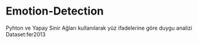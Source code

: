 # Emotion-Detection
Pyhton ve Yapay Sinir Ağları kullanılarak yüz ifadelerine göre duygu analizi
Dataset:fer2013
